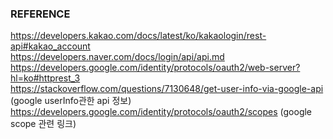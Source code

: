 ### REFERENCE
https://developers.kakao.com/docs/latest/ko/kakaologin/rest-api#kakao_account  
https://developers.naver.com/docs/login/api/api.md  
https://developers.google.com/identity/protocols/oauth2/web-server?hl=ko#httprest_3  
https://stackoverflow.com/questions/7130648/get-user-info-via-google-api (google userInfo관한 api 정보)  
https://developers.google.com/identity/protocols/oauth2/scopes (google scope 관련 링크)